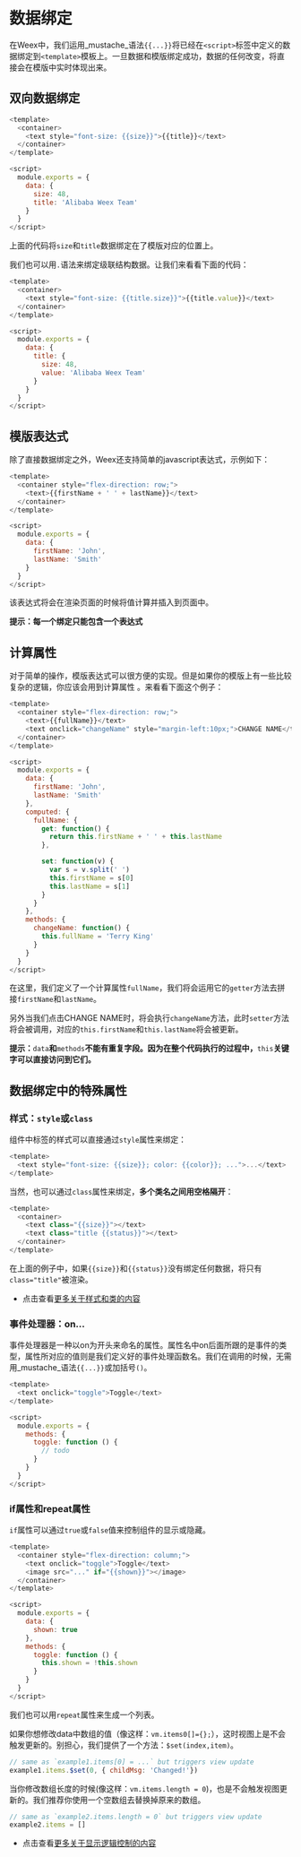 # 数据绑定

在Weex中，我们运用_mustache_语法`{{...}}`将已经在`<script>`标签中定义的数据绑定到`<template>`模板上。一旦数据和模版绑定成功，数据的任何改变，将直接会在模版中实时体现出来。

## 双向数据绑定

```js
<template>
  <container>
    <text style="font-size: {{size}}">{{title}}</text>
  </container>
</template>

<script>
  module.exports = {
    data: {
      size: 48,
      title: 'Alibaba Weex Team'
    }
  }
</script>
```

上面的代码将`size`和`title`数据绑定在了模版对应的位置上。

我们也可以用`.`语法来绑定级联结构数据。让我们来看看下面的代码：

```js
<template>
  <container>
    <text style="font-size: {{title.size}}">{{title.value}}</text>
  </container>
</template>

<script>
  module.exports = {
    data: {
      title: {
        size: 48,
        value: 'Alibaba Weex Team'
      }
    }
  }
</script>
```

## 模版表达式

除了直接数据绑定之外，Weex还支持简单的javascript表达式，示例如下：

```js
<template>
  <container style="flex-direction: row;">
    <text>{{firstName + ' ' + lastName}}</text>
  </container>
</template>

<script>
  module.exports = {
    data: {
      firstName: 'John',
      lastName: 'Smith'
    }
  }
</script>
```

该表达式将会在渲染页面的时候将值计算并插入到页面中。

**提示：每一个绑定只能包含一个表达式**

## 计算属性

对于简单的操作，模版表达式可以很方便的实现。但是如果你的模版上有一些比较复杂的逻辑，你应该会用到计算属性 。来看看下面这个例子：

```js
<template>
  <container style="flex-direction: row;">
    <text>{{fullName}}</text>
    <text onclick="changeName" style="margin-left:10px;">CHANGE NAME</text>
  </container>
</template>

<script>
  module.exports = {
    data: {
      firstName: 'John',
      lastName: 'Smith'
    },
    computed: {
      fullName: {
        get: function() {
          return this.firstName + ' ' + this.lastName
        },

        set: function(v) {
          var s = v.split(' ')
          this.firstName = s[0]
          this.lastName = s[1]
        }
      }
    },
    methods: {
      changeName: function() {
        this.fullName = 'Terry King'
      }
    }
  }
</script>
```

在这里，我们定义了一个计算属性`fullName`，我们将会运用它的`getter`方法去拼接`firstName`和`lastName`。

另外当我们点击CHANGE NAME时，将会执行`changeName`方法，此时`setter`方法将会被调用，对应的`this.firstName`和`this.lastName`将会被更新。

**提示：**`data`**和**`methods`**不能有重复字段。因为在整个代码执行的过程中，**`this`**关键字可以直接访问到它们。**

## 数据绑定中的特殊属性

### 样式：`style`或`class`

组件中标签的样式可以直接通过`style`属性来绑定：

```js
<template>
  <text style="font-size: {{size}}; color: {{color}}; ...">...</text>
</template>
```

当然，也可以通过`class`属性来绑定，**多个类名之间用空格隔开**：

```js
<template>
  <container>
    <text class="{{size}}"></text>
    <text class="title {{status}}"></text>
  </container>
</template>
```

在上面的例子中，如果`{{size}}`和`{{status}}`没有绑定任何数据，将只有`class="title"`被渲染。

* 点击查看[更多关于样式和类的内容](/style_class.md)

### 事件处理器：on...

事件处理器是一种以on为开头来命名的属性。属性名中on后面所跟的是事件的类型，属性所对应的值则是我们定义好的事件处理函数名。我们在调用的时候，无需用_mustache_语法`{{...}}`或加括号`()`。

```js
<template>
  <text onclick="toggle">Toggle</text>
</template>

<script>
  module.exports = {
    methods: {
      toggle: function () {
        // todo
      }
    }
  }
</script>
```

### if属性和repeat属性

`if`属性可以通过`true`或`false`值来控制组件的显示或隐藏。

```js
<template>
  <container style="flex-direction: column;">
    <text onclick="toggle">Toggle</text>
    <image src="..." if="{{shown}}"></image>
  </container>
</template>

<script>
  module.exports = {
    data: {
      shown: true
    },
    methods: {
      toggle: function () {
        this.shown = !this.shown
      }
    }
  }
</script>
```

我们也可以用`repeat`属性来生成一个列表。

如果你想修改data中数组的值（像这样：`vm.items0[]={};`），这时视图上是不会触发更新的。别担心，我们提供了一个方法：`$set(index,item)`。

```js
// same as `example1.items[0] = ...` but triggers view update
example1.items.$set(0, { childMsg: 'Changed!'})
```

当你修改数组长度的时候\(像这样：`vm.items.length = 0`\)，也是不会触发视图更新的。我们推荐你使用一个空数组去替换掉原来的数组。

```js
// same as `example2.items.length = 0` but triggers view update
example2.items = []
```

* 点击查看[更多关于显示逻辑控制的内容](/display_logic_control.md)


